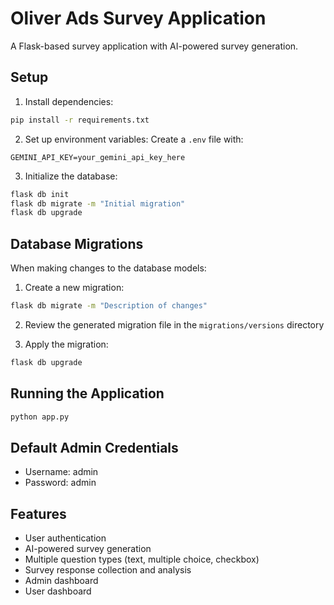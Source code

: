 # Oliver Ads Survey Application

A Flask-based survey application with AI-powered survey generation.

## Setup

1. Install dependencies:
```bash
pip install -r requirements.txt
```

2. Set up environment variables:
Create a `.env` file with:
```
GEMINI_API_KEY=your_gemini_api_key_here
```

3. Initialize the database:
```bash
flask db init
flask db migrate -m "Initial migration"
flask db upgrade
```

## Database Migrations

When making changes to the database models:

1. Create a new migration:
```bash
flask db migrate -m "Description of changes"
```

2. Review the generated migration file in the `migrations/versions` directory

3. Apply the migration:
```bash
flask db upgrade
```

## Running the Application

```bash
python app.py
```

## Default Admin Credentials

- Username: admin
- Password: admin

## Features

- User authentication
- AI-powered survey generation
- Multiple question types (text, multiple choice, checkbox)
- Survey response collection and analysis
- Admin dashboard
- User dashboard 
